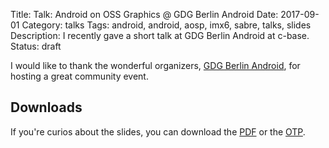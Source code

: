 Title: Talk: Android on OSS Graphics @ GDG Berlin Android
Date: 2017-09-01
Category: talks
Tags: android, android, aosp, imx6, sabre, talks, slides
Description: I recently gave a short talk at GDG Berlin Android at c-base.
Status: draft

I would like to thank the wonderful organizers, [GDG Berlin Android](https://www.meetup.com/GDG-Berlin-Android),
for hosting a great community event.

## Downloads
If you're curios about the slides, you can download the [PDF](/files/2017-09-01/oss_na_2017_android_oss_graphics.pdf) or
the [OTP](/files/2017-09-01/oss_na_2017_android_oss_graphics.otp).
